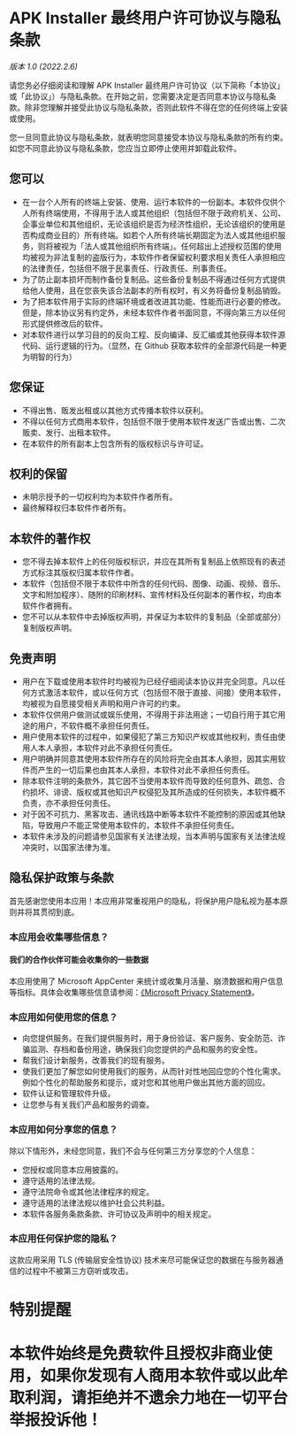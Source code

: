 # APK Installer 最终用户许可协议与隐私条款

*版本 1.0 (2022.2.6)*

请您务必仔细阅读和理解 APK Installer 最终用户许可协议（以下简称「本协议」或「此协议」）与隐私条款。在开始之前，您需要决定是否同意本协议与隐私条款。除非您理解并接受此协议与隐私条款，否则此软件不得在您的任何终端上安装或使用。

您一旦同意此协议与隐私条款，就表明您同意接受本协议与隐私条款的所有约束。如您不同意此协议与隐私条款，您应当立即停止使用并卸载此软件。

## 您可以

- 在一台个人所有的终端上安装、使用、运行本软件的一份副本。本软件仅供个人所有终端使用，不得用于法人或其他组织（包括但不限于政府机关、公司、企事业单位和其他组织，无论该组织是否为经济性组织，无论该组织的使用是否构成商业目的）所有终端。如若个人所有终端长期固定为法人或其他组织服务，则将被视为「法人或其他组织所有终端」。任何超出上述授权范围的使用均被视为非法复制的盗版行为，本软件作者保留权利要求相关责任人承担相应的法律责任，包括但不限于民事责任、行政责任、刑事责任。
- 为了防止副本损坏而制作备份复制品。这些备份复制品不得通过任何方式提供给他人使用，且在您丧失该合法副本的所有权时，有义务将备份复制品销毁。
- 为了把本软件用于实际的终端环境或者改进其功能、性能而进行必要的修改。但是，除本协议另有约定外，未经本软件作者书面同意，不得向第三方以任何形式提供修改后的软件。
- 对本软件进行以学习目的的反向工程、反向编译、反汇编或其他获得本软件源代码、运行逻辑的行为。（显然，在 Github 获取本软件的全部源代码是一种更为明智的行为）

## 您保证

- 不得出售、贩发出租或以其他方式传播本软件以获利。
- 不得以任何方式商用本软件，包括但不限于使用本软件发送广告或出售、二次贩卖、发行、出租本软件。
- 在本软件的所有副本上包含所有的版权标识与许可证。

## 权利的保留

- 未明示授予的一切权利均为本软件作者所有。
- 最终解释权归本软件作者所有。

## 本软件的著作权

- 您不得去掉本软件上的任何版权标识，并应在其所有复制品上依照现有的表述方式标注其版权归属本软件作者。
- 本软件（包括但不限于本软件中所含的任何代码、图像、动画、视频、音乐、文字和附加程序）、随附的印刷材料、宣传材料及任何副本的著作权，均由本软件作者拥有。
- 您不可以从本软件中去掉版权声明，并保证为本软件的复制品（全部或部分）复制版权声明。

## 免责声明

- 用户在下载或使用本软件时均被视为已经仔细阅读本协议并完全同意。凡以任何方式激活本软件，或以任何方式（包括但不限于直接、间接）使用本软件，均被视为自愿接受相关声明和用户许可的约束。
- 本软件仅供用户做测试或娱乐使用，不得用于非法用途；一切自行用于其它用途的用户，不软件概不承担任何责任。
- 用户使用本软件的过程中，如果侵犯了第三方知识产权或其他权利，责任由使用人本人承担，本软件对此不承担任何责任。
- 用户明确并同意其使用本软件所存在的风险将完全由其本人承担，因其实用软件而产生的一切后果也由其本人承担，本软件对此不承担任何责任。
- 除本软件注明的条款外，其它因不当使用本软件而导致的任何意外、疏忽、合约损坏、诽谤、版权或其他知识产权侵犯及其所造成的任何损失，本软件概不负责，亦不承担任何责任。
- 对于因不可抗力、黑客攻击、通讯线路中断等本软件不能控制的原因或其他缺陷，导致用户不能正常使用本软件的，本软件不承担任何责任。
- 本软件未涉及的问题请参见国家有关法律法规，当本声明与国家有关法律法规冲突时，以国家法律为准。

## 隐私保护政策与条款

首先感谢您使用本应用！本应用非常重视用户的隐私，将保护用户隐私视为基本原则并将其贯彻到底。

### 本应用会收集哪些信息？

#### 我们的合作伙伴可能会收集你的一些数据

本应用使用了 Microsoft AppCenter 来统计或收集月活量、崩溃数据和用户信息等指标。具体会收集哪些信息请参阅：[《Microsoft Privacy Statement》](https://privacy.microsoft.com/en-us/privacystatement)。

### 本应用如何使用您的信息？

- 向您提供服务。在我们提供服务时，用于身份验证、客户服务、安全防范、诈骗监测、存档和备份用途，确保我们向您提供的产品和服务的安全性。
- 帮我们设计新服务，改善我们的现有服务。
- 使我们更加了解您如何使用我们的服务，从而针对性地回应您的个性化需求。例如个性化的帮助服务和提示，或对您和其他用户做出其他方面的回应。
- 软件认证和管理软件升级。
- 让您参与有关我们产品和服务的调查。

### 本应用如何分享您的信息？

除以下情形外，未经您同意，我们不会与任何第三方分享您的个人信息：

- 您授权或同意本应用披露的。
- 遵守适用的法律法规。
- 遵守法院命令或其他法律程序的规定。
- 遵守适用的法律法规以维护社会公共利益。
- 本软件各服务条款条款、许可协议及声明中的相关规定。

### 本应用任何保护您的隐私？

这款应用采用 TLS (传输层安全性协议) 技术来尽可能保证您的数据在与服务器通信的过程中不被第三方窃听或攻击。

# **特别提醒**
# **本软件始终是免费软件且授权非商业使用，如果你发现有人商用本软件或以此牟取利润，请拒绝并不遗余力地在一切平台举报投诉他！**
